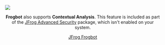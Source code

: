 [![](https://raw.githubusercontent.com/jfrog/frogbot/master/resources/v2/noVulnerabilityBannerMR.png)](https://github.com/jfrog/frogbot#readme)
<div align="center">

**Frogbot** also supports **Contextual Analysis**. This feature is included as part of the [JFrog Advanced Security](https://jfrog.com/xray/) package, which isn't enabled on your system.

</div>

<div align="center">

[JFrog Frogbot](https://github.com/jfrog/frogbot#readme)

</div>
